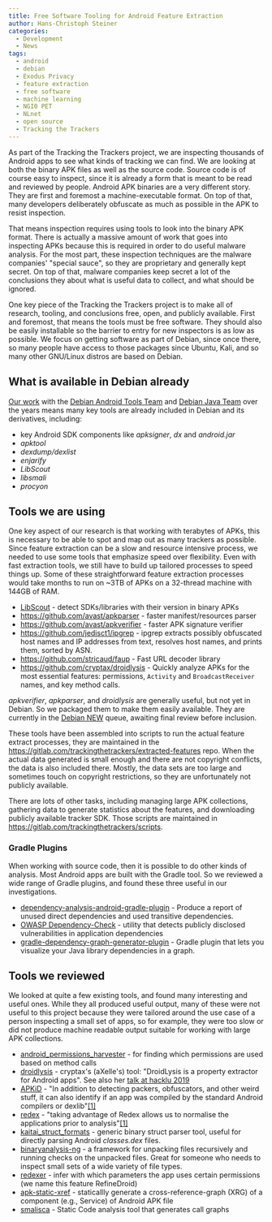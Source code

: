 ```yaml
---
title: Free Software Tooling for Android Feature Extraction
author: Hans-Christoph Steiner
categories:
  - Development
  - News
tags:
  - android
  - debian
  - Exodus Privacy
  - feature extraction
  - free software
  - machine learning
  - NGI0 PET
  - NLnet
  - open source
  - Tracking the Trackers
---
```


As part of the Tracking the Trackers project, we are inspecting
thousands of Android apps to see what kinds of tracking we can find.
We are looking at both the binary APK files as well as the source
code.  Source code is of course easy to inspect, since it is already a
form that is meant to be read and reviewed by people.  Android APK
binaries are a very different story.  They are first and foremost a
machine-executable format.  On top of that, many developers
deliberately obfuscate as much as possible in the APK to resist
inspection.

That means inspection requires using tools to look into the binary APK
format.  There is actually a massive amount of work that goes into
inspecting APKs because this is required in order to do useful malware
analysis.  For the most part, these inspection techniques are the
malware companies' "special sauce", so they are proprietary and
generally kept secret.  On top of that, malware companies keep secret
a lot of the conclusions they about what is useful data to collect,
and what should be ignored.

One key piece of the Tracking the Trackers project is to make all of
research, tooling, and conclusions free, open, and publicly available.
First and foremost, that means the tools must be free software.  They
should also be easily installable so the barrier to entry for new
inspectors is as low as possible.  We focus on getting software as
part of Debian, since once there, so many people have access to those
packages since Ubuntu, Kali, and so many other GNU/Linux distros are
based on Debian.

## What is available in Debian already

[Our
work](https://guardianproject.info/2015/04/30/getting-android-tools-into-debian/)
with the [Debian Android Tools
Team](https://wiki.debian.org/AndroidTools) and [Debian Java
Team](https://java.debian.net/) over the years means many key tools
are already included in Debian and its derivatives, including:

* key Android SDK components like _apksigner_, _dx_ and _android.jar_
* _apktool_
* _dexdump/dexlist_
* _enjarify_
* _LibScout_
* _libsmali_
* _procyon_


## Tools we are using

One key aspect of our research is that working with terabytes of APKs,
this is necessary to be able to spot and map out as many trackers as
possible.  Since feature extraction can be a slow and resource
intensive process, we needed to use some tools that emphasize speed
over flexibility.  Even with fast extraction tools, we still have to
build up tailored processes to speed things up.  Some of these
straightforward feature extraction processes would take months to run
on ~3TB of APKs on a 32-thread machine with 144GB of RAM.

* [LibScout](https://github.com/reddr/LibScout) - detect SDKs/libraries with their version in binary APKs
* https://github.com/avast/apkparser - faster manifest/resources parser
* https://github.com/avast/apkverifier - faster APK signature verifier
* https://github.com/jedisct1/ipgrep - ipgrep extracts possibly obfuscated host names and IP addresses from text, resolves host names, and prints them, sorted by ASN.
* https://github.com/stricaud/faup - Fast URL decoder library
* https://github.com/cryptax/droidlysis - Quickly analyze APKs for the most essential features: permissions, `Activity` and `BroadcastReceiver` names, and key method calls.

_apkverifier_, _apkparser_, and _droidlysis_ are generally useful, but
not yet in Debian.  So we packaged them to make them easily available.
They are currently in the [Debian
NEW](https://ftp-master.debian.org/new.html) queue, awaiting final
review before inclusion.

These tools have been assembled into scripts to run the actual feature
extract processes, they are maintained in the
https://gitlab.com/trackingthetrackers/extracted-features repo.  When
the actual data generated is small enough and there are not copyright
conflicts, the data is also included there.  Mostly, the data sets are
too large and sometimes touch on copyright restrictions, so they are
unfortunately not publicly available.

There are lots of other tasks, including managing large APK
collections, gathering data to generate statistics about the features,
and downloading publicly available tracker SDK.  Those scripts are
maintained in https://gitlab.com/trackingthetrackers/scripts.


### Gradle Plugins

When working with source code, then it is possible to do other kinds
of analysis.  Most Android apps are built with the Gradle tool.  So we
reviewed a wide range of Gradle plugins, and found these three useful
in our investigations.

* [dependency-analysis-android-gradle-plugin](https://github.com/autonomousapps/dependency-analysis-android-gradle-plugin) - Produce a report of unused direct dependencies and used transitive dependencies.
* [OWASP Dependency-Check](https://github.com/jeremylong/DependencyCheck) - utility that detects publicly disclosed vulnerabilities in application dependencies
* [gradle-dependency-graph-generator-plugin](https://github.com/vanniktech/gradle-dependency-graph-generator-plugin/) - Gradle plugin that lets you visualize your Java library dependencies in a graph.


## Tools we reviewed

We looked at quite a few existing tools, and found many interesting
and useful ones.  While they all produced useful output, many of these
were not useful to this project because they were tailored around the
use case of a person inspecting a small set of apps, so for example,
they were too slow or did not produce machine readable output suitable
for working with large APK collections.

* [android_permissions_harvester](https://github.com/U039b/android_permissions_harvester) - for finding which permissions are used based on method calls
* [droidlysis](https://github.com/cryptax/droidlysis) - cryptax's (aXelle's) tool: "DroidLysis is a property extractor for Android apps". See also her [talk at hacklu 2019](https://cfp.hack.lu/hacklu19/talk/ZZKNSM/)
* [APKiD](https://github.com/rednaga/APKiD) - "In addition to detecting packers, obfuscators, and other weird stuff, it can also identify if an app was compiled by the standard Android compilers or dexlib"[[1]](https://rednaga.io/2016/07/31/detecting_pirated_and_malicious_android_apps_with_apkid/)
* [redex](https://github.com/facebook/redex) - "taking advantage of Redex allows us to normalise the applications prior to analysis"[[1]](https://blog.quarkslab.com/android-application-diffing-analysis-of-modded-version.html)
* [kaitai_struct_formats](https://github.com/kaitai-io/kaitai_struct_formats/blob/master/executable/dex.ksy) - generic binary struct parser tool, useful for directly parsing Android _classes.dex_ files.
* [binaryanalysis-ng](https://github.com/armijnhemel/binaryanalysis-ng) - a framework for unpacking files recursively and running checks on the unpacked files.  Great for someone who needs to inspect small sets of a wide variety of file types.
* [redexer](https://github.com/plum-umd/redexer) - infer with which parameters the app uses certain permissions (we name this feature RefineDroid)
* [apk-static-xref](https://github.com/ytliu/apk-static-xref) - staticallly generate a cross-reference-graph (XRG) of a component (e.g., Service) of Android APK file
* [smalisca](https://github.com/dorneanu/smalisca) - Static Code analysis tool that generates call graphs
